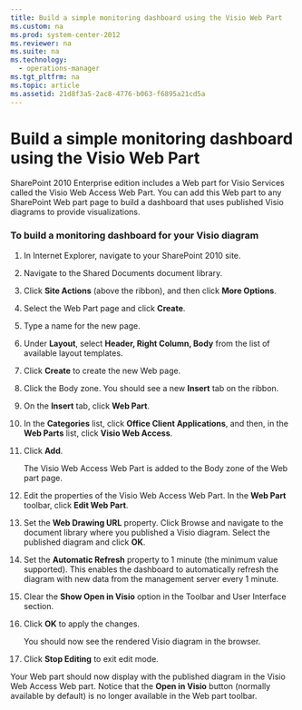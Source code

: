 ```yaml
---
title: Build a simple monitoring dashboard using the Visio Web Part
ms.custom: na
ms.prod: system-center-2012
ms.reviewer: na
ms.suite: na
ms.technology: 
  - operations-manager
ms.tgt_pltfrm: na
ms.topic: article
ms.assetid: 21d8f3a5-2ac8-4776-b063-f6895a21cd5a
---
```

# Build a simple monitoring dashboard using the Visio Web Part
SharePoint 2010 Enterprise edition includes a Web part for Visio Services called the Visio Web Access Web Part. You can add this Web part to any SharePoint Web part page to build a dashboard that uses published Visio diagrams to provide visualizations.

### To build a monitoring dashboard for your Visio diagram

1.  In Internet Explorer, navigate to your SharePoint 2010 site.

2.  Navigate to the Shared Documents document library.

3.  Click **Site Actions** \(above the ribbon\), and then click **More Options**.

4.  Select the Web Part page and click **Create**.

5.  Type a name for the new page.

6.  Under **Layout**, select **Header, Right Column, Body** from the list of available layout templates.

7.  Click **Create** to create the new Web page.

8.  Click the Body zone. You should see a new **Insert** tab on the ribbon.

9. On the **Insert** tab, click **Web Part**.

10. In the **Categories** list, click **Office Client Applications**, and then, in the **Web Parts** list, click **Visio Web Access**.

11. Click **Add**.

    The Visio Web Access Web Part is added to the Body zone of the Web part page.

12. Edit the properties of the Visio Web Access Web Part. In the **Web Part** toolbar, click **Edit Web Part**.

13. Set the **Web Drawing URL** property. Click Browse and navigate to the document library where you published a Visio diagram. Select the published diagram and click **OK**.

14. Set the **Automatic Refresh** property to 1 minute \(the minimum value supported\). This enables the dashboard to automatically refresh the diagram with new data from the management server every 1 minute.

15. Clear the **Show Open in Visio** option in the Toolbar and User Interface section.

16. Click **OK** to apply the changes.

    You should now see the rendered Visio diagram in the browser.

17. Click **Stop Editing** to exit edit mode.

Your Web part should now display with the published diagram in the Visio Web Access Web part. Notice that the **Open in Visio** button \(normally available by default\) is no longer available in the Web part toolbar.

